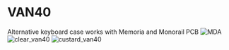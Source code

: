 # VAN40
Alternative keyboard case works with Memoria and Monorail PCB
![MDA](https://github.com/user-attachments/assets/16d3830c-02ab-4780-b57f-f8d2f6dc5c73)
![clear_van40](https://github.com/user-attachments/assets/a0180ce7-7f41-4672-a28c-4cff27825fe8)
![custard_van40](https://github.com/user-attachments/assets/54b8784e-704e-4c10-86ac-85c66ebf3a4c)
